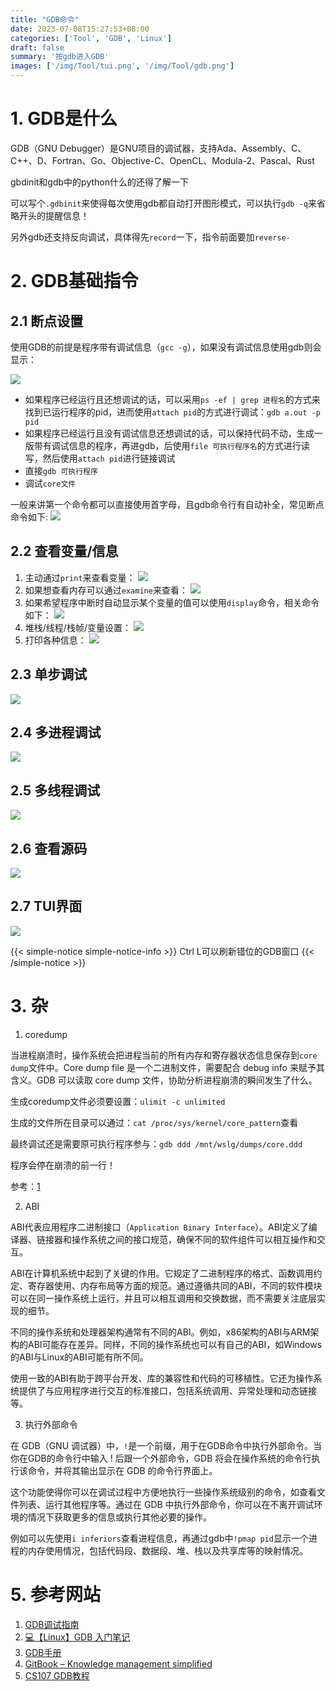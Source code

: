 ```yaml
---
title: "GDB命令"
date: 2023-07-08T15:27:53+08:00
categories: ['Tool', 'GDB', 'Linux']
draft: false
summary: '按gdb进入GDB'
images: ['/img/Tool/tui.png', '/img/Tool/gdb.png']
---
```

# 1. GDB是什么
GDB（GNU Debugger）是GNU项目的调试器，支持Ada、Assembly、C、C++、D、Fortran、Go、Objective-C、OpenCL、Modula-2、Pascal、Rust

gbdinit和gdb中的python什么的还得了解一下

可以写个`.gdbinit`来使得每次使用gdb都自动打开图形模式，可以执行`gdb -q`来省略开头的提醒信息！

另外gdb还支持反向调试，具体得先`record`一下，指令前面要加`reverse-`
# 2. GDB基础指令
## 2.1 断点设置
使用GDB的前提是程序带有调试信息（`gcc -g`），如果没有调试信息使用gdb则会显示：

![](/img/Tool/noDebuggingSymbols.png )

- 如果程序已经运行且还想调试的话，可以采用`ps -ef | grep 进程名`的方式来找到已运行程序的pid，进而使用`attach pid`的方式进行调试：`gdb a.out -p pid`
- 如果程序已经运行且没有调试信息还想调试的话，可以保持代码不动，生成一版带有调试信息的程序，再进gdb，后使用`file 可执行程序名`的方式进行读写，然后使用`attach pid`进行链接调试
- 直接`gdb 可执行程序`
- 调试`core文件`

一般来讲第一个命令都可以直接使用首字母，且gdb命令行有自动补全，常见断点命令如下:
![](/img/Tool/breakpoint.png)
## 2.2 查看变量/信息
1. 主动通过`print`来查看变量：
![](/img/Tool/print.png)
2. 如果想查看内存可以通过`examine`来查看：
![](/img/Tool/examine.png)
3. 如果希望程序中断时自动显示某个变量的值可以使用`display`命令，相关命令如下：
![](/img/Tool/display.png)
4. 堆栈/线程/栈帧/变量设置：
![](/img/Tool/stack.png)
5. 打印各种信息：
![](/img/Tool/info.png)
## 2.3 单步调试
![](/img/Tool/step.png)
## 2.4 多进程调试
![](/img/Tool/multiProcess.png)
## 2.5 多线程调试
![](/img/Tool/multiThread.png)
## 2.6 查看源码
![](/img/Tool/list.png)
## 2.7 TUI界面
![](/img/Tool/layout.png)

{{< simple-notice simple-notice-info >}}
Ctrl L可以刷新错位的GDB窗口
{{< /simple-notice >}}
# 3. 杂
1. coredump

当进程崩溃时，操作系统会把进程当前的所有内存和寄存器状态信息保存到`core dump`文件中。Core dump file 是一个二进制文件，需要配合 debug info 来赋予其含义。GDB 可以读取 core dump 文件，协助分析进程崩溃的瞬间发生了什么。

生成coredump文件必须要设置：`ulimit -c unlimited`

生成的文件所在目录可以通过：`cat /proc/sys/kernel/core_pattern`查看

最终调试还是需要原可执行程序参与：`gdb ddd /mnt/wslg/dumps/core.ddd`

程序会停在崩溃的前一行！

参考：[1](https://senlinzhan.github.io/2017/12/31/coredump/)

2. ABI

ABI代表应用程序二进制接口（`Application Binary Interface`）。ABI定义了编译器、链接器和操作系统之间的接口规范，确保不同的软件组件可以相互操作和交互。

ABI在计算机系统中起到了关键的作用。它规定了二进制程序的格式、函数调用约定、寄存器使用、内存布局等方面的规范。通过遵循共同的ABI，不同的软件模块可以在同一操作系统上运行，并且可以相互调用和交换数据，而不需要关注底层实现的细节。

不同的操作系统和处理器架构通常有不同的ABI。例如，x86架构的ABI与ARM架构的ABI可能存在差异。同样，不同的操作系统也可以有自己的ABI，如Windows的ABI与Linux的ABI可能有所不同。

使用一致的ABI有助于跨平台开发、库的兼容性和代码的可移植性。它还为操作系统提供了与应用程序进行交互的标准接口，包括系统调用、异常处理和动态链接等。

3. 执行外部命令

在 GDB（GNU 调试器）中，`!`是一个前缀，用于在GDB命令中执行外部命令。当你在GDB的命令行中输入 ! 后跟一个外部命令，GDB 将会在操作系统的命令行执行该命令，并将其输出显示在 GDB 的命令行界面上。

这个功能使得你可以在调试过程中方便地执行一些操作系统级别的命令，如查看文件列表、运行其他程序等。通过在 GDB 中执行外部命令，你可以在不离开调试环境的情况下获取更多的信息或执行其他必要的操作。

例如可以先使用`i inferiors`查看进程信息，再通过gdb中`!pmap pid`显示一个进程的内存使用情况，包括代码段、数据段、堆、栈以及共享库等的映射情况。
# 5. 参考网站
1. [GDB调试指南](https://www.yanbinghu.com/2019/04/20/41283.html)
2. [💻【Linux】GDB 入门笔记](https://imageslr.com/2023/gdb#%E5%AD%A6%E4%B9%A0%E8%B5%84%E6%BA%90)
3. [GDB手册](https://sourceware.org/gdb/onlinedocs/gdb/)
4. [GitBook – Knowledge management simplified](https://www.gitbook.com/book/wizardforcel/100-gdb-tips)
5. [CS107 GDB教程](https://web.archive.org/web/20220608085231/https://web.stanford.edu/class/archive/cs/cs107/cs107.1202/resources/gdb)
